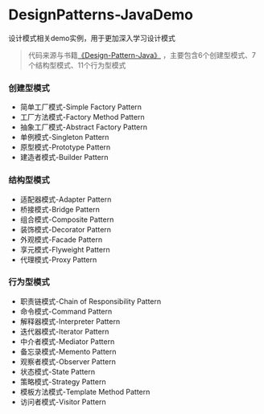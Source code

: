 # DesignPatterns-JavaDemo
设计模式相关demo实例，用于更加深入学习设计模式

> 代码来源与书籍[《Design-Pattern-Java》](https://www.gitbook.com/book/quanke/design-pattern-java/) ，主要包含6个创建型模式、7个结构型模式、11个行为型模式

### 创建型模式

- 简单工厂模式-Simple Factory Pattern
- 工厂方法模式-Factory Method Pattern
- 抽象工厂模式-Abstract Factory Pattern
- 单例模式-Singleton Pattern
- 原型模式-Prototype Pattern
- 建造者模式-Builder Pattern

### 结构型模式

- 适配器模式-Adapter Pattern
- 桥接模式-Bridge Pattern
- 组合模式-Composite Pattern
- 装饰模式-Decorator Pattern
- 外观模式-Facade Pattern
- 享元模式-Flyweight Pattern
- 代理模式-Proxy Pattern

### 行为型模式

- 职责链模式-Chain of Responsibility Pattern
- 命令模式-Command Pattern
- 解释器模式-Interpreter Pattern
- 迭代器模式-Iterator Pattern
- 中介者模式-Mediator Pattern
- 备忘录模式-Memento Pattern
- 观察者模式-Observer Pattern
- 状态模式-State Pattern
- 策略模式-Strategy Pattern
- 模板方法模式-Template Method Pattern
- 访问者模式-Visitor Pattern
